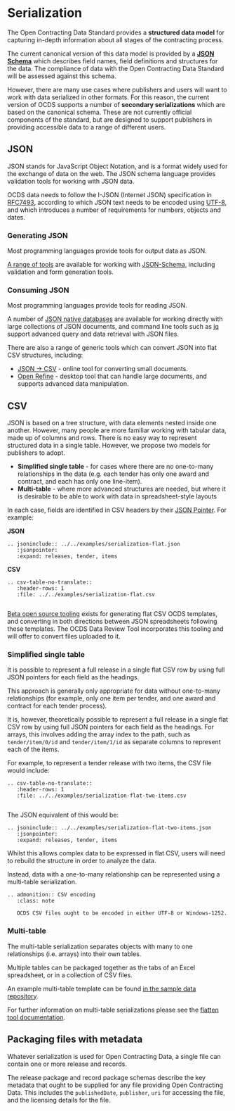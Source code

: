 # Serialization

The Open Contracting Data Standard provides a **structured data model** for capturing in-depth information about all stages of the contracting process.

The current canonical version of this data model is provided by a **[JSON Schema](../../schema/release)** which describes field names, field definitions and structures for the data. The compliance of data with the Open Contracting Data Standard will be assessed against this schema.

However, there are many use cases where publishers and users will want to work with data serialized in other formats. For this reason, the current version of OCDS supports a number of **secondary serializations** which are based on the canonical schema. These are not currently official components of the standard, but are designed to support publishers in providing accessible data to a range of different users.

## JSON 

JSON stands for JavaScript Object Notation, and is a format widely used for the exchange of data on the web. The JSON schema language provides validation tools for working with JSON data.

OCDS data needs to follow the I-JSON (Internet JSON) specification in [RFC7493](https://tools.ietf.org/html/rfc7493), according to which JSON text needs to be encoded using [UTF-8](https://en.wikipedia.org/wiki/UTF-8), and which introduces a number of requirements for numbers, objects and dates.

### Generating JSON

Most programming languages provide tools for output data as JSON. 

[A range of tools](http://json-schema.org/implementations.html) are available for working with [JSON-Schema](http://json-schema.org/), including validation and form generation tools. 

### Consuming JSON

Most programming languages provide tools for reading JSON.

A number of [JSON native databases](http://en.wikipedia.org/wiki/NoSQL) are available for working directly with large collections of JSON documents, and command line tools such as [jq](http://stedolan.github.io/jq/) support advanced query and data retrieval with JSON files.

There are also a range of generic tools which can convert JSON into flat CSV structures, including:

* [JSON -> CSV](http://konklone.io/json/) - online tool for converting small documents.
* [Open Refine](http://openrefine.org/) - desktop tool that can handle large documents, and supports advanced data manipulation.

## CSV 

JSON is based on a tree structure, with data elements nested inside one another. However, many people are more familiar working with tabular data, made up of columns and rows. There is no easy way to represent structured data in a single table. However, we propose two models for publishers to adopt. 

* **Simplified single table** - for cases where there are no one-to-many relationships in the data (e.g. each tender has only one award and contract, and each has only one line-item).
* **Multi-table** - where more advanced structures are needed, but where it is desirable to be able to work with data in spreadsheet-style layouts

In each case, fields are identified in CSV headers by their [JSON Pointer](http://tools.ietf.org/html/rfc6901). For example:

**JSON**

```eval_rst
.. jsoninclude:: ../../examples/serialization-flat.json
   :jsonpointer: 
   :expand: releases, tender, items

```

**CSV**

```eval_rst
.. csv-table-no-translate::
   :header-rows: 1
   :file: ../../examples/serialization-flat.csv
   
```

[Beta open source tooling](http://flatten-tool.readthedocs.io/en/latest/usage-ocds/) exists for generating flat CSV OCDS templates, and converting in both directions between JSON spreadsheets following these templates. The OCDS Data Review Tool incorporates this tooling and will offer to convert files uploaded to it.

### Simplified single table 

It is possible to represent a full release in a single flat CSV row by using full JSON pointers for each field as the headings. 

This approach is generally only appropriate for data without one-to-many relationships (for example, only one item per tender, and one award and contract for each tender process).

It is, however, theoretically possible to represent a full release in a single flat CSV row by using full JSON pointers for each field as the headings. For arrays, this involves adding the array index to the path, such as `tender/item/0/id` and `tender/item/1/id` as separate columns to represent each of the items. 

For example, to represent a tender release with two items, the CSV file would include:

```eval_rst
.. csv-table-no-translate::
   :header-rows: 1
   :file: ../../examples/serialization-flat-two-items.csv
   
```

The JSON equivalent of this would be:

```eval_rst
.. jsoninclude:: ../../examples/serialization-flat-two-items.json
   :jsonpointer: 
   :expand: releases, tender, items

```

Whilst this allows complex data to be expressed in flat CSV, users will need to rebuild the structure in order to analyze the data.

Instead, data with a one-to-many relationship can be represented using a multi-table serialization. 

```eval_rst
.. admonition:: CSV encoding
   :class: note

   OCDS CSV files ought to be encoded in either UTF-8 or Windows-1252.

```

### Multi-table

The multi-table serialization separates  objects with many to one relationships (i.e. arrays) into their own tables. 

Multiple tables can be packaged together as the tabs of an Excel spreadsheet, or in a collection of CSV files.  

An example multi-table template can be found [in the sample data repository](https://github.com/open-contracting/sample-data/tree/master/flat-template).

For further information on multi-table serializations please see the [flatten tool documentation](http://flatten-tool.readthedocs.io/en/latest/).

## Packaging files with metadata

Whatever serialization is used for Open Contracting Data, a single file can contain one or more release and records.

The release package and record package schemas describe the key metadata that ought to be supplied for any file providing Open Contracting Data. This includes the `publishedDate`, `publisher`, `uri` for accessing the file, and the licensing details for the file.
